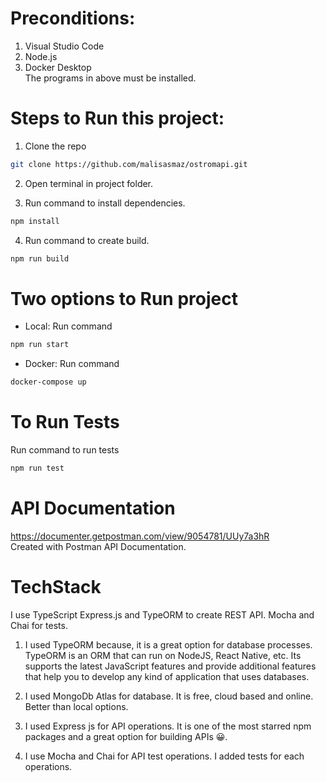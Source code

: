 # Preconditions:

1. Visual Studio Code
2. Node.js
3. Docker Desktop<br />
The programs in above must be installed.

# Steps to Run this project:

1. Clone the repo
```sh
git clone https://github.com/malisasmaz/ostromapi.git
```
2. Open terminal in project folder.

3. Run command to install dependencies.
```sh
npm install
```
4. Run command to create build.
```sh
npm run build
```
# Two options to Run project 

* Local: Run command
```sh
npm run start
```
* Docker: Run  command
```sh
docker-compose up
```

# To Run Tests
Run command to run tests
```sh
npm run test
```
# API Documentation 
https://documenter.getpostman.com/view/9054781/UUy7a3hR
</br>Created with Postman API Documentation.

# TechStack
I use TypeScript Express.js and TypeORM to create REST API. Mocha and Chai for tests.

1. I used TypeORM because, it is a great option for database processes. TypeORM is an ORM that can run on NodeJS, React Native, etc. Its supports the latest JavaScript features and provide additional features that help you to develop any kind of application that uses databases.

2. I used MongoDb Atlas for database. It is free, cloud based and online. Better than local options.

3. I used Express js for API operations. It is one of the most starred npm packages and a great option for building APIs :grinning:.

4. I use Mocha and Chai for API test operations. I added tests for each operations.

